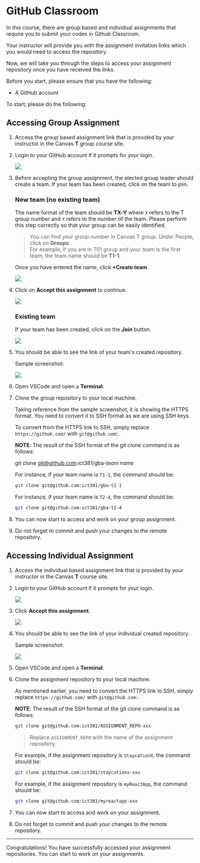# GitHub Classroom

In this course, there are group based and individual assignments that require you to submit your codes in Github Classroom.

Your instructor will provide you with the assignment invitation links which you would need to access the repository.

Now, we will take you through the steps to access your assignment repository once you have received the links.

Before you start, please ensure that you have the following:
*  A GitHub account


To start, please do the following:

## Accessing Group Assignment

1. Access the group based assignment link that is provided by your instructor in the Canvas **T** group course site.

2. Login to your GitHub account if it prompts for your login.

   ![](images/lab0E/gh-classroom-login.png)

3. Before accepting the group assignment, the elected group leader should create a team. If your team has been created, click on the team to join.

    ### New team (no existing team)

    The name format of the team should be **TX-Y** where `X` refers to the T group number and `Y` refers to the number of the team. Please perform this step correctly so that your group can be easily identified.

    > You can find your group number in Canvas T group. Under People, click on **Groups**. <br>
    > For example, if you are in T01 group and your team is the first team, the team name should be **T1-1**.

    Once you have entered the name, click **+Create team**.

    ![](images/lab0E/create-team.png)

3. Click on **Accept this assignment** to continue.

   ![](images/lab0E/accept-assignment.png)

   ### Existing team

   If your team has been created, click on the **Join** button.

   ![](images/lab0E/existing-team.png)

4. You should be able to see the link of your team's created repository.

   Sample screenshot:

   ![](images/lab0E/group-repo-created.png)

5. Open VSCode and open a **Terminal**.

6. Clone the group repository to your local machine.

   Taking reference from the sample screenshot, it is showing the HTTPS format. You need to convert it to SSH format as we are using SSH keys.

   To convert from the HTTPS link to SSH, simply replace `https://github.com/` with `git@github.com:`.

   **NOTE**: The result of the SSH format of the git clone command is as follows:

   git clone git@github.com:ict381/gba-*team name*
   
   For instance, if your team name is `T1-1`, the command should be:

   ```bash
   git clone git@github.com:ict381/gba-t1-1
   ```

   For instance, if your team name is `T2-4`, the command should be:

   ```bash
   git clone git@github.com:ict381/gba-t2-4
   ```

7. You can now start to access and work on your group assignment.

8. Do not forget to commit and push your changes to the remote repository.


## Accessing Individual Assignment

1. Access the individual based assignment link that is provided by your instructor in the Canvas **T** course site.

2. Login to your GitHub account if it prompts for your login.

   ![](images/lab0E/gh-classroom-login.png)

3. Click **Accept this assignment**.
 
   ![](images/lab0E/single-accept.png)

4. You should be able to see the link of your individual created repository.

   Sample screenshot:

   ![](images/lab0E/single-repo-details.png)

5. Open VSCode and open a **Terminal**.

6. Clone the assignment repository to your local machine.

   As mentioned earlier, you need to convert the HTTPS link to SSH, simply replace `https://github.com/` with `git@github.com:`.

   **NOTE**: The result of the SSH format of the git clone command is as follows:

   ```bash
   git clone git@github.com:ict381/ASSIGNMENT_REPO-xxx
   ```

   > Replace `ASSIGNMENT_REPO` with the name of the assignment repository.

   For example, if the assignment repository is `StaycationX`, the command should be:

   ```bash
   git clone git@github.com:ict381/staycationx-xxx
   ```

   For example, if the assignment repository is `myReactApp`, the command should be:

   ```bash
   git clone git@github.com:ict381/myreactapp-xxx
   ```

7. You can now start to access and work on your assignment.

8. Do not forget to commit and push your changes to the remote repository.

---

Congratulations! You have successfully accessed your assignment repositories. You can start to work on your assignments.